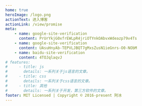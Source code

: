 ```yaml
---
home: true
heroImage: /logo.png
actionText: 进入博客
actionLink: /view/promise
meta:
    - name: google-site-verification
      content: PrUrYkjG0xfrEWLpR4jriOTYnkOAbvxWdeazp79v4Ts
    - name: google-site-verification
      content: UAsuHnyAb-TEPVLJBQT7gMxsZusN1ieGnrs-O0-NObM
    - name: baidu-site-verification
      content: 4TOJqlaqvJ
# features:
#     - title: js
#       details: 一系列关于js语言的文章。
#     - title: css
#       details: 一系列关于css语言的文章。
#     - title: 其他
#       details: 一系列关于开发，第三方软件的文章。
footer: MIT Licensed | Copyright © 2016-present 阿冰
---
```

